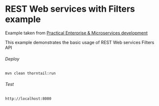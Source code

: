 REST Web services with Filters example
=====================================

Example taken from [Practical Enterprise & Microservices development](http://www.itbuzzpress.com/ebooks/java-ee-7-development-on-wildfly.html)

This example demonstrates the basic usage of REST Web services Filters API

###### Deploy
```shell
mvn clean thorntail:run
```
###### Test
```shell
http://localhost:8080 
```
 
 
 
 
